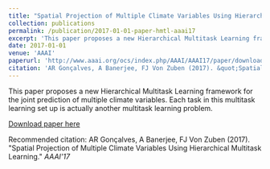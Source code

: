 ```yaml
---
title: "Spatial Projection of Multiple Climate Variables Using Hierarchical Multitask Learning"
collection: publications
permalink: /publication/2017-01-01-paper-hmtl-aaai17
excerpt: 'This paper proposes a new Hierarchical Multitask Learning framework for the joint prediction of multiple climate variables. Each task in this multitask learning set up is actually another multitask learning problem.'
date: 2017-01-01
venue: 'AAAI'
paperurl: 'http://www.aaai.org/ocs/index.php/AAAI/AAAI17/paper/download/15018/14060'
citation: 'AR Gonçalves, A Banerjee, FJ Von Zuben (2017). &quot;Spatial Projection of Multiple Climate Variables Using Hierarchical Multitask Learning.&quot; <i>AAAI&apos;17</i>'
---
```

This paper proposes a new Hierarchical Multitask Learning framework for the joint prediction of multiple climate variables. Each task in this multitask learning set up is actually another multitask learning problem.

[Download paper here](http://www.aaai.org/ocs/index.php/AAAI/AAAI17/paper/download/15018/14060)

Recommended citation: AR Gonçalves, A Banerjee, FJ Von Zuben (2017). "Spatial Projection of Multiple Climate Variables Using Hierarchical Multitask Learning." <i>AAAI'17</i>